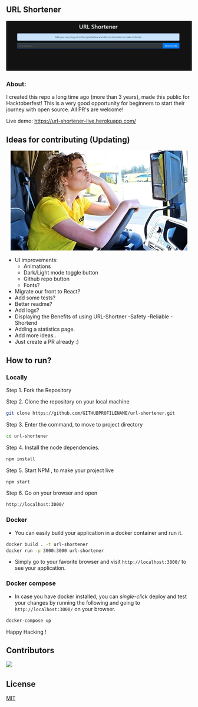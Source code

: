 ## URL Shortener

<div align="center">
<img src="/docs/gif.gif">
</div>

### About:

I created this repo a long time ago (more than 3 years), made this public for Hacktoberfest! This is a very good opportunity for beginners to start their journey with open source. All PR's are welcome!

Live demo: https://url-shortener-live.herokuapp.com/

## Ideas for contributing (Updating)
<p align="center">
<img src="/docs/idea.gif">
</p>

- UI improvements:
  - Animations
  - Dark/Light mode toggle button
  - Github repo button
  - Fonts?
- Migrate our front to React?
- Add some tests?
- Better readme?
- Add logs?
- Displaying the Benefits of using URL-Shortner
  -Safety
  -Reliable
  -Shortend
- Adding a statistics page.
- Add more ideas..
- Just create a PR already :)

## How to run?

### Locally
Step 1. Fork the Repository

Step 2. Clone the repository on your local machine
```sh
git clone https://github.com/GITHUBPROFILENAME/url-shortener.git
```
Step 3. Enter the command, to move to project directory
```sh
cd url-shortener
```
Step 4. Install the node dependencies.
```sh
npm install
```
Step 5. Start NPM , to make your project live
```sh
npm start
```
Step 6. Go on your browser and open 
```sh
http://localhost:3000/
```

### Docker
- You can easily build your application in a docker container and run it.
```sh
docker build . -t url-shortener
docker run -p 3000:3000 url-shortener
```
- Simply go to your favorite browser and visit `http://localhost:3000/` to see your application.
### Docker compose
- In case you have docker installed, you can *single-click* deploy and test your changes by running the following and going to `http://localhost:3000/` on your browser.
```sh
docker-compose up
```

Happy Hacking !
   
## Contributors

<a href = "https://github.com/origranot/url-shortener/graphs/contributors">
  <img src = "https://contrib.rocks/image?repo=origranot/url-shortener"/>
</a>

## License

[MIT](https://choosealicense.com/licenses/)
